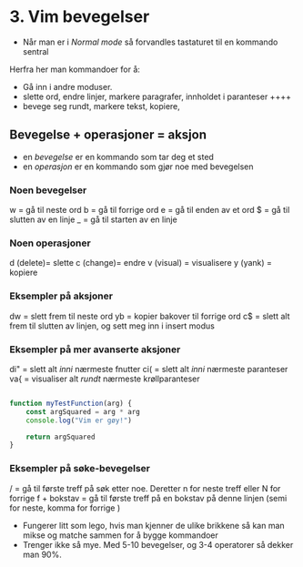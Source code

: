 # 3. Vim bevegelser

- Når man er i *Normal mode* så forvandles tastaturet til en kommando sentral

Herfra her man kommandoer for å: 

- Gå inn i andre moduser. 
- slette ord, endre linjer, markere paragrafer, innholdet i paranteser ++++
- bevege seg rundt, markere tekst, kopiere, 


## Bevegelse + operasjoner = aksjon

- en *bevegelse* er en kommando som tar deg et sted
- en *operasjon* er en kommando som gjør noe med bevegelsen

### Noen bevegelser
w = gå til neste ord
b = gå til forrige ord
e = gå til enden av et ord
$ = gå til slutten av en linje
_ = gå til starten av en linje

### Noen operasjoner
d (delete)= slette
c (change)= endre
v (visual) = visualisere
y (yank) = kopiere

### Eksempler på aksjoner
dw = slett frem til neste ord
yb = kopier bakover til forrige ord
c$ = slett alt frem til slutten av linjen, og sett meg inn i insert modus


### Eksempler på mer avanserte aksjoner
di" = slett alt _inni_ nærmeste fnutter
ci( = slett alt _inni_ nærmeste paranteser
va{ = visualiser alt _rundt_ nærmeste krøllparanteser

```js 

function myTestFunction(arg) {
    const argSquared = arg * arg
    console.log("Vim er gøy!")

    return argSquared
}

```


### Eksempler på søke-bevegelser
/ = gå til første treff på søk etter noe. Deretter n for neste treff eller N for forrige
f + bokstav = gå til første treff på en bokstav på denne linjen (semi for neste, komma for forrige )



- Fungerer litt som lego, hvis man kjenner de ulike brikkene 
  så kan man mikse og matche sammen for å bygge kommandoer
- Trenger ikke så mye. Med 5-10 bevegelser, og 3-4 operatorer så dekker man 90%.
